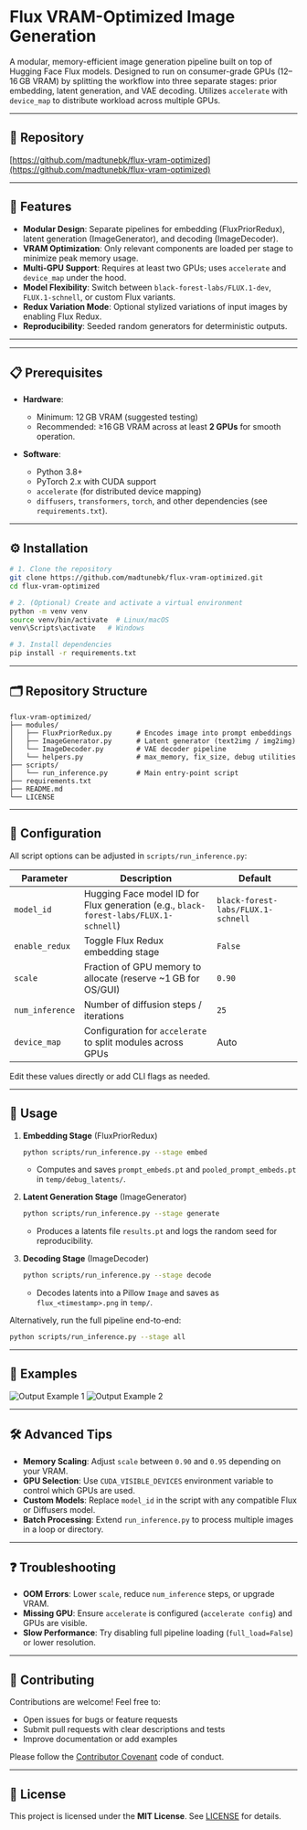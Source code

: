 # Flux VRAM-Optimized Image Generation

A modular, memory-efficient image generation pipeline built on top of Hugging Face Flux models. Designed to run on consumer-grade GPUs (12–16 GB VRAM) by splitting the workflow into three separate stages: prior embedding, latent generation, and VAE decoding. Utilizes `accelerate` with `device_map` to distribute workload across multiple GPUs.

---

## 🔗 Repository

[https://github.com/madtunebk/flux-vram-optimized](https://github.com/madtunebk/flux-vram-optimized)

---

## 🚀 Features

* **Modular Design**: Separate pipelines for embedding (FluxPriorRedux), latent generation (ImageGenerator), and decoding (ImageDecoder).
* **VRAM Optimization**: Only relevant components are loaded per stage to minimize peak memory usage.
* **Multi-GPU Support**: Requires at least two GPUs; uses `accelerate` and `device_map` under the hood.
* **Model Flexibility**: Switch between `black-forest-labs/FLUX.1-dev`, `FLUX.1-schnell`, or custom Flux variants.
* **Redux Variation Mode**: Optional stylized variations of input images by enabling Flux Redux.
* **Reproducibility**: Seeded random generators for deterministic outputs.

---

---

## 📋 Prerequisites

* **Hardware**:

  * Minimum: 12 GB VRAM (suggested testing)
  * Recommended: ≥16 GB VRAM across at least **2 GPUs** for smooth operation.
* **Software**:

  * Python 3.8+
  * PyTorch 2.x with CUDA support
  * `accelerate` (for distributed device mapping)
  * `diffusers`, `transformers`, `torch`, and other dependencies (see `requirements.txt`).

---

## ⚙️ Installation

```bash
# 1. Clone the repository
git clone https://github.com/madtunebk/flux-vram-optimized.git
cd flux-vram-optimized

# 2. (Optional) Create and activate a virtual environment
python -m venv venv
source venv/bin/activate  # Linux/macOS
venv\Scripts\activate   # Windows

# 3. Install dependencies
pip install -r requirements.txt
```

---

## 🗂️ Repository Structure

```text
flux-vram-optimized/
├── modules/
│   ├── FluxPriorRedux.py      # Encodes image into prompt embeddings
│   ├── ImageGenerator.py      # Latent generator (text2img / img2img)
│   └── ImageDecoder.py        # VAE decoder pipeline
│   └── helpers.py             # max_memory, fix_size, debug utilities
├── scripts/
│   └── run_inference.py       # Main entry-point script
├── requirements.txt
├── README.md
└── LICENSE
```

---

## 🔧 Configuration

All script options can be adjusted in `scripts/run_inference.py`:

| Parameter       | Description                                                                          | Default                            |
| --------------- | ------------------------------------------------------------------------------------ | ---------------------------------- |
| `model_id`      | Hugging Face model ID for Flux generation (e.g., `black-forest-labs/FLUX.1-schnell`) | `black-forest-labs/FLUX.1-schnell` |
| `enable_redux`  | Toggle Flux Redux embedding stage                                                    | `False`                            |
| `scale`         | Fraction of GPU memory to allocate (reserve \~1 GB for OS/GUI)                       | `0.90`                             |
| `num_inference` | Number of diffusion steps / iterations                                               | `25`                               |
| `device_map`    | Configuration for `accelerate` to split modules across GPUs                          | Auto                               |

Edit these values directly or add CLI flags as needed.

---

## 🚀 Usage

1. **Embedding Stage** (FluxPriorRedux)

   ```bash
   python scripts/run_inference.py --stage embed
   ```

   * Computes and saves `prompt_embeds.pt` and `pooled_prompt_embeds.pt` in `temp/debug_latents/`.

2. **Latent Generation Stage** (ImageGenerator)

   ```bash
   python scripts/run_inference.py --stage generate
   ```

   * Produces a latents file `results.pt` and logs the random seed for reproducibility.

3. **Decoding Stage** (ImageDecoder)

   ```bash
   python scripts/run_inference.py --stage decode
   ```

   * Decodes latents into a Pillow `Image` and saves as `flux_<timestamp>.png` in `temp/`.

Alternatively, run the full pipeline end-to-end:

```bash
python scripts/run_inference.py --stage all
```

---

## 📸 Examples

![Output Example 1](examples/output1.png)
![Output Example 2](examples/output2.png)

---

## 🛠️ Advanced Tips

* **Memory Scaling**: Adjust `scale` between `0.90` and `0.95` depending on your VRAM.
* **GPU Selection**: Use `CUDA_VISIBLE_DEVICES` environment variable to control which GPUs are used.
* **Custom Models**: Replace `model_id` in the script with any compatible Flux or Diffusers model.
* **Batch Processing**: Extend `run_inference.py` to process multiple images in a loop or directory.

---

## ❓ Troubleshooting

* **OOM Errors**: Lower `scale`, reduce `num_inference` steps, or upgrade VRAM.
* **Missing GPU**: Ensure `accelerate` is configured (`accelerate config`) and GPUs are visible.
* **Slow Performance**: Try disabling full pipeline loading (`full_load=False`) or lower resolution.

---

## 🤝 Contributing

Contributions are welcome! Feel free to:

* Open issues for bugs or feature requests
* Submit pull requests with clear descriptions and tests
* Improve documentation or add examples

Please follow the [Contributor Covenant](https://www.contributor-covenant.org/) code of conduct.

---

## 📄 License

This project is licensed under the **MIT License**. See [LICENSE](LICENSE) for details.
